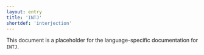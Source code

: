```yaml
---
layout: entry
title: 'INTJ'
shortdef: 'interjection'
---
```


This document is a placeholder for the language-specific documentation
for `INTJ`.

